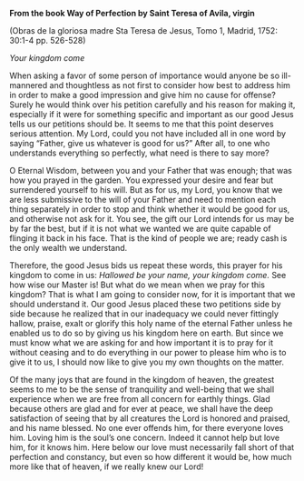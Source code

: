 

**From the book Way of Perfection by Saint Teresa of Avila, virgin**

(Obras de la gloriosa madre Sta Teresa de Jesus, Tomo 1, Madrid, 1752: 30:1-4 pp. 526-528)

_Your kingdom come_

When asking a favor of some person of importance would anyone be so ill-mannered and thoughtless as not first to consider how best to address him in order to make a good impression and give him no cause for offense? Surely he would think over his petition carefully and his reason for making it, especially if it were for something specific and important as our good Jesus tells us our petitions should be. It seems to me that this point deserves serious attention. My Lord, could you not have included all in one word by saying “Father, give us whatever is good for us?” After all, to one who understands everything so perfectly, what need is there to say more?

O Eternal Wisdom, between you and your Father that was enough; that was how you prayed in the garden. You expressed your desire and fear but surrendered yourself to his will. But as for us, my Lord, you know that we are less submissive to the will of your Father and need to mention each thing separately in order to stop and think whether it would be good for us, and otherwise not ask for it. You see, the gift our Lord intends for us may be by far the best, but if it is not what we wanted we are quite capable of flinging it back in his face. That is the kind of people we are; ready cash is the only wealth we understand.

Therefore, the good Jesus bids us repeat these words, this prayer for his kingdom to come in us: _Hallowed be your name, your kingdom come._ See how wise our Master is! But what do we mean when we pray for this kingdom? That is what I am going to consider now, for it is important that we should understand it. Our good Jesus placed these two petitions side by side because he realized that in our inadequacy we could never fittingly hallow, praise, exalt or glorify this holy name of the eternal Father unless he enabled us to do so by giving us his kingdom here on earth. But since we must know what we are asking for and how important it is to pray for it without ceasing and to do everything in our power to please him who is to give it to us, I should now like to give you my own thoughts on the matter.

Of the many joys that are found in the kingdom of heaven, the greatest seems to me to be the sense of tranquility and well-being that we shall experience when we are free from all concern for earthly things. Glad because others are glad and for ever at peace, we shall have the deep satisfaction of seeing that by all creatures the Lord is honored and praised, and his name blessed. No one ever offends him, for there everyone loves him. Loving him is the soul’s one concern. Indeed it cannot help but love him, for it knows him. Here below our love must necessarily fall short of that perfection and constancy, but even so how different it would be, how much more like that of heaven, if we really knew our Lord!

